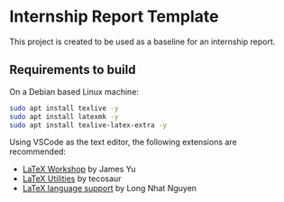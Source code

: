 # Internship Report Template

This project is created to be used as a baseline for an internship report.

## Requirements to build

On a Debian based Linux machine:

```bash
sudo apt install texlive -y
sudo apt install latexmk -y
sudo apt install texlive-latex-extra -y
```

Using VSCode as the text editor, the following extensions are recommended:

- [LaTeX Workshop](https://marketplace.visualstudio.com/items?itemName=James-Yu.latex-workshop) by James Yu
- [LaTeX Utilities](https://marketplace.visualstudio.com/items?itemName=tecosaur.latex-utilities) by tecosaur
- [LaTeX language support](https://marketplace.visualstudio.com/items?itemName=torn4dom4n.latex-support) by Long Nhat Nguyen
